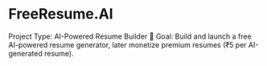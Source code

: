 # FreeResume.AI
 Project Type: AI-Powered Resume Builder 🔹 Goal: Build and launch a free AI-powered resume generator, later monetize premium resumes (₹5 per AI-generated resume).
